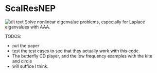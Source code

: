 # ScalResNEP
![alt text](Rockets.png)
Solve nonlinear eigenvalue problems, especially for Laplace eigenvalues with AAA.

TODOS:
- put the paper
- test the test cases to see that they actually work with this code.
- The butterfly CD player, and the low frequency examples with the kite and circle
- will suffice I think.
